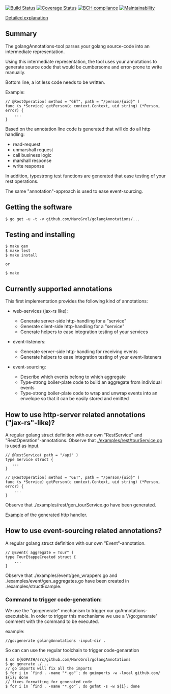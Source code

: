 [![Build Status](https://travis-ci.org/MarcGrol/golangAnnotations.svg?branch=master)](https://travis-ci.com/MarcGrol/golangAnnotations)
[![Coverage Status](https://coveralls.io/repos/github/MarcGrol/golangAnnotations/badge.svg)](https://coveralls.io/github/MarcGrol/golangAnnotations)
[![BCH compliance](https://bettercodehub.com/edge/badge/MarcGrol/golangAnnotations?branch=master)](https://bettercodehub.com/)
[![Maintainability](https://api.codeclimate.com/v1/badges/ec16a2ec356e87ccfbaf/maintainability)](https://codeclimate.com/github/MarcGrol/golangAnnotations/maintainability)

[Detailed explanation](https://github.com/MarcGrol/golangAnnotations/wiki)

## Summary

The golangAnnotations-tool parses your golang source-code into an intermediate representation.

Using this intermediate representation, the tool uses your annotations to generate source code that would be cumbersome and error-prone to write manually.

Bottom line, a lot less code needs to be written.

Example:
    
    // @RestOperation( method = "GET", path = "/person/{uid}" )
    func (s *Service) getPerson(c context.Context, uid string) (*Person, error) {
        ...
    } 

Based on the annotation line code is generated that will do do all http handling:
  - read-request
  - unmarshall request
  - call business logic
  - marshall response
  - write response 

In addition, typestrong test functions are generated that ease testing of your rest operations.

The same "annotation"-approach is used to ease event-sourcing.

## Getting the software

    $ go get -u -t -v github.com/MarcGrol/golangAnnotations/...

## Testing and installing

    $ make gen
    $ make test
    $ make install
    
    or
    
    $ make

## Currently supported annotations

This first implementation provides the following kind of annotations:
- web-services (jax-rs like):
    - Generate server-side http-handling for a "service"
    - Generate client-side http-handling for a "service"
    - Generate helpers to ease integration testing of your services

- event-listeners:
    - Generate server-side http-handling for receiving events
    - Generate helpers to ease integration testing of your event-listeners

- event-sourcing:
    - Describe which events belong to which aggregate
    - Type-strong boiler-plate code to build an aggregate from individual events
    - Type-strong boiler-plate code to wrap and unwrap events into an envelope so that it can be easily stored and emitted

## How to use http-server related annotations ("jax-rs"-like)?

A regular golang struct definition with our own "RestService" and "RestOperation"-annotations. Observe that [./examples/rest/tourService.go](./examples/myrest/tourService.go) is used as input.

    // @RestService( path = "/api" )
    type Service struct {
       ...
    }
    
    // @RestOperation( method = "GET", path = "/person/{uid}" )
    func (s *Service) getPerson(c context.Context, uid string) (*Person, error) {
        ...
    }        

Observe that ./examples/rest/gen_tourService.go have been generated.

[Example](https://github.com/MarcGrol/golangAnnotations/wiki/example-of-generated-code) of the generated http handler.

## How to use event-sourcing related annotations?

A regular golang struct definition with our own "Event"-annotation.
    
    // @Event( aggregate = Tour" )
    type TourEtappeCreated struct {
        ...
    }        

Observe that ./examples/event/gen_wrappers.go and ./examples/event/gen_aggregates.go have been created in ./examples/structExample.

### Command to trigger code-generation:

We use the "go:generate" mechanism to trigger our goAnnotations-executable.
In order to trigger this mechanisme we use a '//go:genarate' comment with the command to be executed.

example:

    //go:generate golangAnnotations -input-dir .

So can can use the regular toolchain to trigger code-genaration

    $ cd ${GOPATH/src/github.com/MarcGrol/golangAnnotations
    $ go generate ./...
    // go imports will fix all the imports
    $ for i in `find . -name "*.go"`; do goimports -w -local github.com/ ${i}; done
    // fixes formatting for generated code
    $ for i in `find . -name "*.go"`; do gofmt -s -w ${i}; done
    
